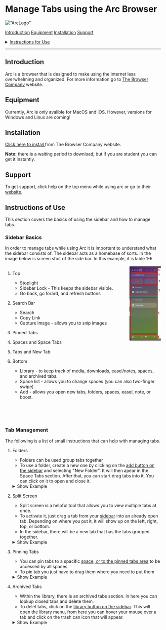 # Manage Tabs using the Arc Browser



<body>
    <img src="https://logotyp.us/files/arc-browser.svg" alt= “ArcLogo” width="25%" height="" class="center">
</body>


<a href="#Introduction">Introduction</a>
<a href="#Equipment">Equipment</a>
<a href="#Installation">Installation</a>
<a href="#Support">Support</a>
<details >
<summary> <a href="#Instructions">Instructions for Use</a> </summary>
<br>
<ul>
  <li><a href="#SB">Sidebar Basics</a></li>
  <li><a href="#TM">Tab Management</a></li>
</ul>


</details>

---

<h2 id="Introduction">Introduction</h2>
<p>
Arc is a browser that is designed to make using the internet less overwhelming and organized. For more information go to <a href="https://thebrowser.company/">The Browser Company</a>  website.
</p>

<h2 id="Equipment">Equipment</h2>
<p>
Currently, Arc is only avalible for MacOS and iOS. However, versions for Windows and Linux are coming!
</p>

<h2 id="Installation">Installation</h2>
<p>
    <a href="https://arc.net/">Click here to install </a> from The Browser Company website.

__Note:__ there is a waiting period to download, but if you are student you can get it instantly.
</p>

<h2 id="Support">Support</h2>
<p>
    To get support, click help on the top menu while using arc or go to their <a href="https://thebrowser.company/"> website</a>.
</p>

<h2 id="Instructions">Instructions of Use</h2>
<p>
This section covers the basics of using the sidebar and how to manage tabs.

<h3 id="SB">Sidebar Basics</h3>
<p>
In order to manage tabs while using Arc it is important to understand what the sidebar consists of. The sidebar acts as a homebase of sorts. In the image below is screen shot of the side bar. In this example, it is lable 1-6. <br> <br>

<img align="right" width="20%" height="%" src="./images/IMG_Sidebar.jpeg">

1. Top
    * Stoplight
    * Sidebar Lock - This keeps the sidebar visible.
    * Go back, go forard, and refresh buttons

1. Search Bar
    * Search
    * Copy Link
    * Capture Image - allows you to snip images 

1. Pinned Tabs

1. Spaces and Space Tabs

1. Tabs and New Tab

1. Bottom
    * Library - to keep track of media, downloads, easel/notes, spaces, and archived tabs.
    * Space list - allows you to change spaces (you can also two-finger swipe).
    * Add - allows you open new tabs, folders, spaces, easel, note, or boost.
</p>

<br><br><br>

<h3 id="TM">Tab Management </h3>  
<p>
The following is a list of small instructions that can help with managing tabs.

1. Folders 

    * Folders can be used group tabs together
    * To use a folder, create a new one by clicking on the <a href="#SB">add button on the sidebar</a> and selecting "New Folder". It will then apear in the Space Tabs section. After that, you can start drag tabs into it. You can click on it to open and close it.
    <details >
    <summary> Show Example </summary>
    <br>

    ![folder picture](./images/IMG_Folder.jpg)

    </details>

1. Split Screen

    * Split screen is a helpful tool that allows you to view multiple tabs at once.
    * To activate it, just drag a tab from your <a href="#SB">sidebar</a> into an already open tab. Depending on where you put it, it will show up on the left, right, top, or bottom.
    * In the sidebar, there will be a new tab that has the tabs grouped together.
    <details >
    <summary> Show Example </summary>
    <br>

    ![split screen picture](./images/IMG_Split_Screen.jpg)

    </details>

1. Pinning Tabs

    * You can pin tabs to a spacific <a href="#SB">space, or to the pinned tabs area</a> to be accessed by all spaces.
    * To pin tab you just have to drag them where you need to put them

    <details >
    <summary> Show Example </summary>
    <br>

    ![pinned tabs](./images/IMG_Pin.png)

    </details>

1. Archived Tabs

    * Within the library, there is an archived tabs section. In here you can lookup closed tabs and delete them.
    * To delet tabs, click on the <a href="#SB">library button on the sidebar</a>. This will open the library menu, from here you can hover your mouse over a tab and click on the trash can icon that will appear.

    <details >
    <summary> Show Example </summary>
    <br>

    ![archived tabs](./images/IMG_Archive.png)

    </details>

</p>

</p>
